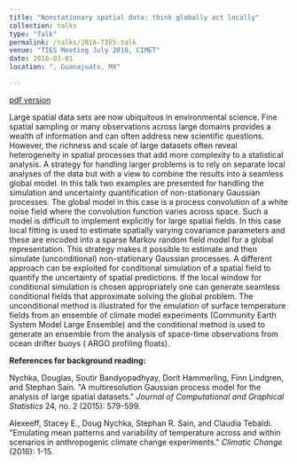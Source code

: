 ```yaml
---
title: "Nonstationary spatial data: think globally act locally"
collection: talks
type: "Talk"
permalink: /talks/2018-TIES-talk
venue: "TIES Meeting July 2018, CIMET" 
date: 2018-03-01
location: ", Guanajuato, MX"

---
```


[pdf version](https://dnychka.github.io/files/LocalTalkTIES.pdf)

Large spatial data sets are now ubiquitous in environmental science.
Fine spatial sampling or many observations across large domains
provides a wealth of information and can often address new scientific
questions.  However, the richness and scale of large datasets often
reveal heterogeneity in spatial processes that add more complexity to
a statistical analysis.  A strategy for handling larger problems is to
rely on separate local analyses of the data but with a view to combine
the results into a seamless global model. In this talk two examples
are presented for handling the simulation and uncertainty
quantification of non-stationary Gaussian processes. The global model
in this case is a process convolution of a white noise field where the
convolution function varies across space. Such a model is difficult to
implement explicitly for large spatial fields. In this case local
fitting is used to estimate spatially varying covariance parameters
and these are encoded into a sparse Markov random field model for a
global representation. This strategy makes it possible to estimate and
then simulate (unconditional) non-stationary Gaussian processes. A
different approach can be exploited for conditional simulation of a
spatial field to quantify the uncertainty of spatial predictions. If
the local window for conditional simulation is chosen appropriately
one can generate seamless conditional fields that approximate solving
the global problem. The unconditional method is illustrated for the
emulation of surface temperature fields from an ensemble of climate
model experiments (Community Earth System Model Large Ensemble) and
the conditional method is used to generate an ensemble from the
analysis of space-time observations from ocean drifter buoys ( ARGO
profiling floats). 

**References for background reading:**

Nychka, Douglas, Soutir Bandyopadhyay, Dorit Hammerling, Finn
Lindgren, and Stephan Sain. "A multiresolution Gaussian process model
for the analysis of large spatial datasets." *Journal of Computational
and Graphical Statistics* 24, no. 2 (2015): 579-599.

Alexeeff, Stacey E., Doug Nychka, Stephan R. Sain, and Claudia
Tebaldi. "Emulating mean patterns and variability of temperature
across and within scenarios in anthropogenic climate change
experiments." *Climatic Change* (2016): 1-15.
